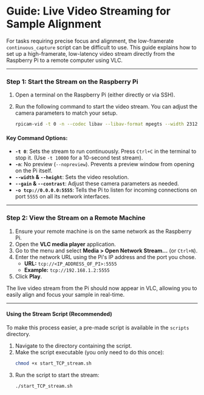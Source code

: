# Guide: Live Video Streaming for Sample Alignment

For tasks requiring precise focus and alignment, the low-framerate `continuous_capture` script can be difficult to use. This guide explains how to set up a high-framerate, low-latency video stream directly from the Raspberry Pi to a remote computer using VLC.

---
### Step 1: Start the Stream on the Raspberry Pi

1.  Open a terminal on the Raspberry Pi (either directly or via SSH).
2.  Run the following command to start the video stream. You can adjust the camera parameters to match your setup.

    ```bash
    rpicam-vid -t 0 -n --codec libav --libav-format mpegts --width 2312 --height 1736 --gain 128 --contrast 0.5 -o tcp://0.0.0.0:5555?listen=1
    ```

#### Key Command Options:
* **`-t 0`**: Sets the stream to run continuously. Press `Ctrl+C` in the terminal to stop it. (Use `-t 10000` for a 10-second test stream).
* **`-n`**: No preview (`--nopreview`). Prevents a preview window from opening on the Pi itself.
* **`--width` & `--height`**: Sets the video resolution.
* **`--gain` & `--contrast`**: Adjust these camera parameters as needed.
* **`-o tcp://0.0.0.0:5555`**: Tells the Pi to listen for incoming connections on port `5555` on all its network interfaces.

---
### Step 2: View the Stream on a Remote Machine

1.  Ensure your remote machine is on the same network as the Raspberry Pi.
2.  Open the **VLC media player** application.
3.  Go to the menu and select **Media > Open Network Stream...** (or `Ctrl+N`).
4.  Enter the network URL using the Pi's IP address and the port you chose.
    * **URL:** `tcp://<IP_ADDRESS_OF_PI>:5555`
    * **Example:** `tcp://192.168.1.2:5555`
5.  Click **Play**.

The live video stream from the Pi should now appear in VLC, allowing you to easily align and focus your sample in real-time.

---
#### Using the Stream Script (Recommended)
To make this process easier, a pre-made script is available in the `scripts` directory.

1.  Navigate to the directory containing the script.
2.  Make the script executable (you only need to do this once):
    ```bash
    chmod +x start_TCP_stream.sh
    ```
3.  Run the script to start the stream:
    ```bash
    ./start_TCP_stream.sh
    ```